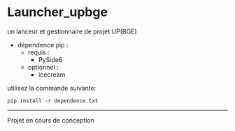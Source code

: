 # Launcher_upbge
un lanceur et gestionnaire de projet UP(BGE)

- dépendence pip :
    - requis :
        - PySide6
    - optionnel :
        - icecream

utilisez la commande suivante:
```
pip install -r dependence.txt
```

---
Projet en cours de conception